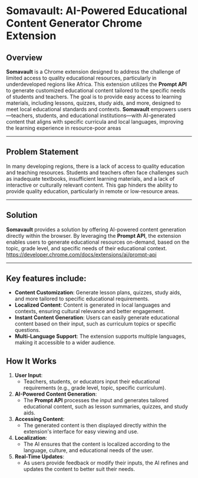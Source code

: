# Somavault: AI-Powered Educational Content Generator Chrome Extension

## Overview

**Somavault** is a Chrome extension designed to address the challenge of limited access to quality educational resources, particularly in underdeveloped regions like Africa. This extension utilizes the **Prompt API** to generate customized educational content tailored to the specific needs of students and teachers. The goal is to provide easy access to learning materials, including lessons, quizzes, study aids, and more, designed to meet local educational standards and contexts.
**Somavault** empowers users—teachers, students, and educational institutions—with AI-generated content that aligns with specific curricula and local languages, improving the learning experience in resource-poor areas

---
## Problem Statement

In many developing regions, there is a lack of access to quality education and teaching resources. Students and teachers often face challenges such as inadequate textbooks, insufficient learning materials, and a lack of interactive or culturally relevant content. This gap hinders the ability to provide quality education, particularly in remote or low-resource areas.

---
## Solution

**Somavault** provides a solution by offering AI-powered content generation directly within the browser. By leveraging the **Prompt API**, the extension enables users to generate educational resources on-demand, based on the topic, grade level, and specific needs of their educational context.
https://developer.chrome.com/docs/extensions/ai/prompt-api

---

## Key features include:

- **Content Customization**: Generate lesson plans, quizzes, study aids, and more tailored to specific educational requirements.
- **Localized Content**: Content is generated in local languages and contexts, ensuring cultural relevance and better engagement.
- **Instant Content Generation**: Users can easily generate educational content based on their input, such as curriculum topics or specific questions.
- **Multi-Language Support**: The extension supports multiple languages, making it accessible to a wider audience.

## How It Works

1. **User Input**: 
   - Teachers, students, or educators input their educational requirements (e.g., grade level, topic, specific curriculum).
2. **AI-Powered Content Generation**: 
   - The **Prompt API** processes the input and generates tailored educational content, such as lesson summaries, quizzes, and study aids.
3. **Accessing Content**: 
   - The generated content is then displayed directly within the extension's interface for easy viewing and use.
4. **Localization**: 
   - The AI ensures that the content is localized according to the language, culture, and educational needs of the user.   
5. **Real-Time Updates**: 
   - As users provide feedback or modify their inputs, the AI refines and updates the content to better suit their needs.   
